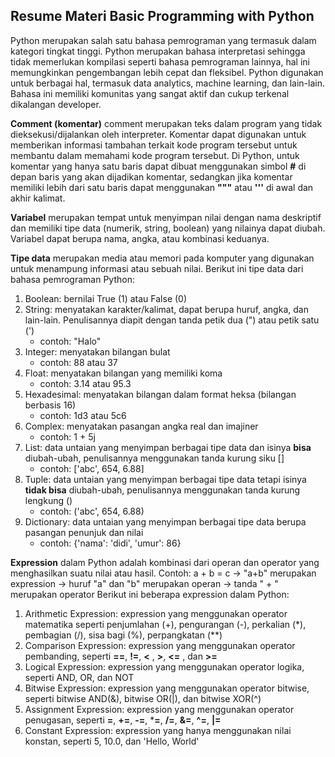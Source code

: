 ## Resume Materi Basic Programming with Python

Python merupakan salah satu bahasa pemrograman yang termasuk dalam kategori tingkat tinggi. Python merupakan bahasa interpretasi sehingga tidak memerlukan kompilasi seperti bahasa pemrograman lainnya, hal ini memungkinkan pengembangan lebih cepat dan fleksibel. Python digunakan untuk berbagai hal, termasuk data analytics, machine learning, dan lain-lain. Bahasa ini memiliki komunitas yang sangat aktif dan cukup terkenal dikalangan developer.

**Comment (komentar)** comment merupakan teks dalam program yang tidak dieksekusi/dijalankan oleh interpreter. Komentar dapat digunakan untuk memberikan informasi tambahan terkait kode program tersebut untuk membantu dalam memahami kode program tersebut. Di Python, untuk komentar yang hanya satu baris dapat dibuat menggunakan simbol **#** di depan baris yang akan dijadikan komentar, sedangkan jika komentar memiliki lebih dari satu baris dapat menggunakan **"""** atau **'''** di awal dan akhir kalimat.

**Variabel** merupakan tempat untuk menyimpan nilai dengan nama deskriptif dan memiliki tipe data (numerik, string, boolean) yang nilainya dapat diubah. Variabel dapat berupa nama, angka, atau kombinasi keduanya.

**Tipe data** merupakan media atau memori pada komputer yang digunakan untuk menampung informasi atau sebuah nilai. Berikut ini tipe data dari bahasa pemrograman Python:
1. Boolean: bernilai True (1) atau False (0)
2. String: menyatakan karakter/kalimat, dapat berupa huruf, angka, dan lain-lain. Penulisannya diapit dengan tanda petik dua (") atau petik satu (')
    - contoh: "Halo"
3. Integer: menyatakan bilangan bulat
    - contoh: 88 atau 37
4. Float: menyatakan bilangan yang memiliki koma
    - contoh: 3.14 atau 95.3
5. Hexadesimal: menyatakan bilangan dalam format heksa (bilangan berbasis 16)
    - contoh: 1d3 atau 5c6
6. Complex: menyatakan pasangan angka real dan imajiner
    - contoh: 1 + 5j
7. List: data untaian yang menyimpan berbagai tipe data dan isinya **bisa** diubah-ubah, penulisannya menggunakan tanda kurung siku []
    - contoh: ['abc', 654, 6.88]
8. Tuple: data untaian yang menyimpan berbagai tipe data tetapi isinya **tidak bisa** diubah-ubah, penulisannya menggunakan tanda kurung lengkung ()
    - contoh: ('abc', 654, 6.88)
9. Dictionary: data untaian yang menyimpan berbagai tipe data berupa pasangan penunjuk dan nilai
    - contoh: {'nama': 'didi', 'umur': 86}


**Expression** dalam Python adalah kombinasi dari operan dan operator yang menghasilkan suatu nilai atau hasil. Contoh:
a + b = c 
-> "a+b" merupakan expression
-> huruf "a" dan "b" merupakan operan
-> tanda " + " merupakan operator
Berikut ini beberapa expression dalam Python:
1. Arithmetic Expression: expression yang menggunakan operator matematika seperti penjumlahan (+), pengurangan (-), perkalian (*), pembagian (/), sisa bagi (%), perpangkatan (**)
2. Comparison Expression: expression yang menggunakan operator pembanding, seperti **==**, **!=**, **<** , **>**, **<=** , dan **>=**
3. Logical Expression: expression yang menggunakan operator logika, seperti AND, OR, dan NOT
4. Bitwise Expression: expression yang menggunakan operator bitwise, seperti bitwise AND(&), bitwise OR(|), dan bitwise XOR(^)
5. Assignment Expression: expression yang menggunakan operator penugasan, seperti **=**, **+=**, **-=**, ***=**, **/=**, **&=**, **^=**, **|=**
6. Constant Expression: expression yang hanya menggunakan nilai konstan, seperti 5, 10.0, dan 'Hello, World'

